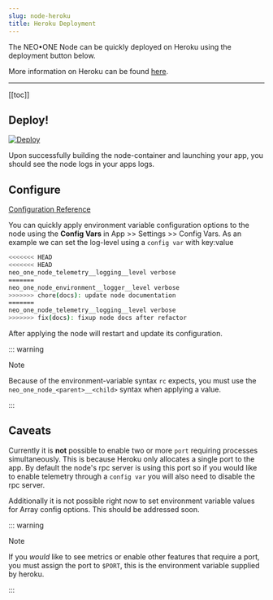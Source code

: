 ```yaml
---
slug: node-heroku
title: Heroku Deployment
---
```


The NEO•ONE Node can be quickly deployed on Heroku using the deployment button below.

More information on Heroku can be found [here](https://heroku.com/).

---

[[toc]]

## Deploy!

[![Deploy](https://www.herokucdn.com/deploy/button.svg)](https://heroku.com/deploy?template=https://github.com/neo-one-suite/neo-one.git)

Upon successfully building the node-container and launching your app, you should see the node logs in your apps logs.

## Configure

[Configuration Reference](/docs/node-configuration)

You can quickly apply environment variable configuration options to the node using the **Config Vars** in App >> Settings >> Config Vars. As an example we can set the log-level using a `config var` with key:value

```bash
<<<<<<< HEAD
<<<<<<< HEAD
neo_one_node_telemetry__logging__level verbose
=======
neo_one_node_environment__logger__level verbose
>>>>>>> chore(docs): update node documentation
=======
neo_one_node_telemetry__logging__level verbose
>>>>>>> fix(docs): fixup node docs after refactor
```

After applying the node will restart and update its configuration.

::: warning

Note

Because of the environment-variable syntax `rc` expects, you must use the `neo_one_node_<parent>__<child>` syntax when applying a value.

:::

## Caveats

Currently it is **not** possible to enable two or more `port` requiring processes simultaneously. This is because Heroku only allocates a single port to the app. By default the node's rpc server is using this port so if you would like to enable telemetry through a `config var` you will also need to disable the rpc server.

Additionally it is not possible right now to set environment variable values for Array config options. This should be addressed soon.

::: warning

Note

If you _would_ like to see metrics or enable other features that require a port, you must assign the port to `$PORT`, this is the environment variable supplied by heroku.

:::
